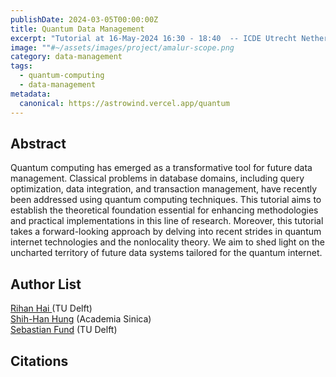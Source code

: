 ```yaml
---
publishDate: 2024-03-05T00:00:00Z
title: Quantum Data Management
excerpt: "Tutorial at 16-May-2024 16:30 - 18:40  -- ICDE Utrecht Netherlands"
image: ""#~/assets/images/project/amalur-scope.png
category: data-management
tags:
  - quantum-computing
  - data-management
metadata:
  canonical: https://astrowind.vercel.app/quantum
---
```


## Abstract

Quantum computing has emerged as a transformative tool for future data management. Classical problems in database domains, including query optimization, data integration, and transaction management, have recently been addressed using quantum computing techniques. This tutorial aims to establish the theoretical foundation essential for enhancing methodologies and practical implementations in this line of research. Moreover, this tutorial takes a forward-looking approach by delving into recent strides in quantum internet technologies and the nonlocality theory. We aim to shed light on the uncharted territory of future data systems tailored for the quantum internet.

## Author List

<a href="https://rihanhai.com/">Rihan Hai </a> (TU Delft) <br>
<a href=""> Shih-Han Hung</a> (Academia Sinica) <br>
<a href=""> Sebastian Fund</a> (TU Delft) <br>

## Citations

<script src="https://bibbase.org/show?bib=https%3A%2F%2Fbibbase.org%2Fnetwork%2Ffiles%2FkzNYEfXeQYAvxHGvK&noBootstrap=1&jsonp=1"></script>

